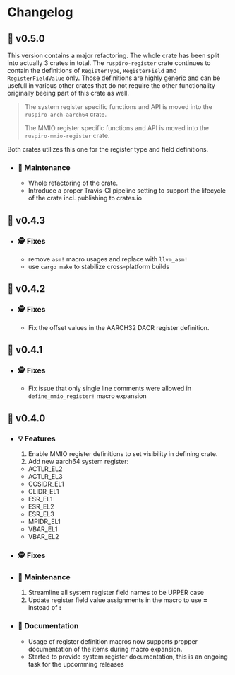 # Changelog

## :peach: v0.5.0

  This version contains a major refactoring. The whole crate has been split into actually 3 crates in total. The `ruspiro-register` crate continues to contain the definitions of `RegisterType`, `RegisterField` and `RegisterFieldValue` only. Those definitions are highly generic and can be usefull in various other crates that do not require the other functionality originally beeing part of this crate as well.

  > The system register specific functions and API is moved into the `ruspiro-arch-aarch64` crate.
  >
  > The MMIO register specific functions and API is moved into the `ruspiro-mmio-register` crate.

  Both crates utilizes this one for the register type and field definitions. 

  - ### :wrench: Maintenance

    - Whole refactoring of the crate.
    - Introduce a proper Travis-CI pipeline setting to support the lifecycle of the crate incl. publishing to crates.io

## :banana: v0.4.3
  - ### :detective: Fixes
    - remove `asm!` macro usages and replace with `llvm_asm!`
    - use `cargo make` to stabilize cross-platform builds
    
## :pizza: v0.4.2
  - ### :detective: Fixes
    - Fix the offset values in the AARCH32 DACR register definition.
    
## :pizza: v0.4.1
  - ### :detective: Fixes
    - Fix issue that only single line comments were allowed in ``define_mmio_register!`` macro expansion
    
## :pizza: v0.4.0
  - ### :bulb: Features
    1. Enable MMIO register definitions to set visibility in defining crate.<br>
    2. Add new aarch64 system register:
      - ACTLR_EL2
      - ACTLR_EL3
      - CCSIDR_EL1
      - CLIDR_EL1
      - ESR_EL1
      - ESR_EL2
      - ESR_EL3
      - MPIDR_EL1
      - VBAR_EL1
      - VBAR_EL2
      
  - ### :detective: Fixes
    
  - ### :wrench: Maintenance
    1. Streamline all system register field names to be UPPER case
    2. Update register field value assignments in the macro to use **=** instead of **:**
    
  - ### :book: Documentation
    - Usage of register definition macros now supports propper documentation of the items during macro
    expansion.
    - Started to provide system register documentation, this is an ongoing task for the upcomming releases
